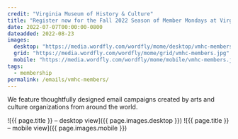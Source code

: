 ```yaml
---
credit: "Virginia Museum of History & Culture"
title: "Register now for the Fall 2022 Season of Member Mondays at Virginia House!"
date: 2022-07-07T00:00:00-0800
dateadded: 2022-08-23
images:
  desktop: "https://media.wordfly.com/wordfly/mome/desktop/vmhc-members.jpg"
  grid: "https://media.wordfly.com/wordfly/mome/grid/vmhc-members.jpg"
  mobile: "https://media.wordfly.com/wordfly/mome/mobile/vmhc-members.jpg"
tags:
  - membership
permalink: /emails/vmhc-members/
---
```

We feature thoughtfully designed email campaigns created by arts and culture organizations from around the world.

![{{ page.title }} – desktop view]({{ page.images.desktop }})
![{{ page.title }} – mobile view]({{ page.images.mobile }})
